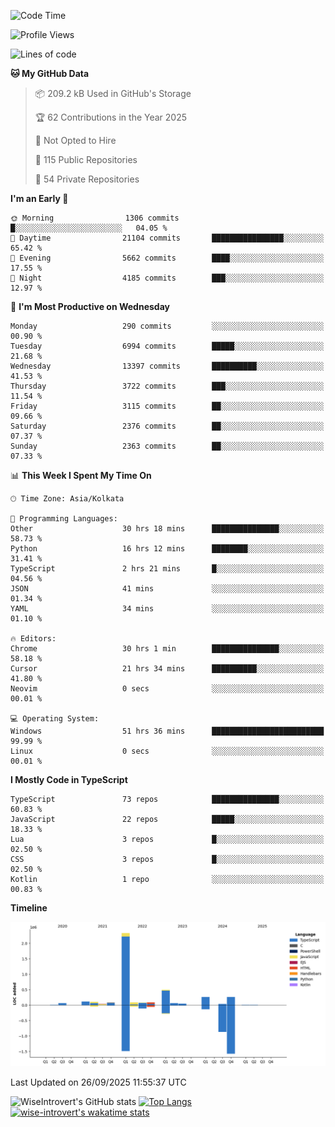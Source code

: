 <!--START_SECTION:waka-->
![Code Time](http://img.shields.io/badge/Code%20Time-4%2C315%20hrs%2059%20mins-blue)

![Profile Views](http://img.shields.io/badge/Profile%20Views-8-blue)

![Lines of code](https://img.shields.io/badge/From%20Hello%20World%20I%27ve%20Written-4.1%20million%20lines%20of%20code-blue)

**🐱 My GitHub Data** 

> 📦 209.2 kB Used in GitHub's Storage 
 > 
> 🏆 62 Contributions in the Year 2025
 > 
> 🚫 Not Opted to Hire
 > 
> 📜 115 Public Repositories 
 > 
> 🔑 54 Private Repositories 
 > 
**I'm an Early 🐤** 

```text
🌞 Morning                1306 commits        █░░░░░░░░░░░░░░░░░░░░░░░░   04.05 % 
🌆 Daytime                21104 commits       ████████████████░░░░░░░░░   65.42 % 
🌃 Evening                5662 commits        ████░░░░░░░░░░░░░░░░░░░░░   17.55 % 
🌙 Night                  4185 commits        ███░░░░░░░░░░░░░░░░░░░░░░   12.97 % 
```
📅 **I'm Most Productive on Wednesday** 

```text
Monday                   290 commits         ░░░░░░░░░░░░░░░░░░░░░░░░░   00.90 % 
Tuesday                  6994 commits        █████░░░░░░░░░░░░░░░░░░░░   21.68 % 
Wednesday                13397 commits       ██████████░░░░░░░░░░░░░░░   41.53 % 
Thursday                 3722 commits        ███░░░░░░░░░░░░░░░░░░░░░░   11.54 % 
Friday                   3115 commits        ██░░░░░░░░░░░░░░░░░░░░░░░   09.66 % 
Saturday                 2376 commits        ██░░░░░░░░░░░░░░░░░░░░░░░   07.37 % 
Sunday                   2363 commits        ██░░░░░░░░░░░░░░░░░░░░░░░   07.33 % 
```


📊 **This Week I Spent My Time On** 

```text
🕑︎ Time Zone: Asia/Kolkata

💬 Programming Languages: 
Other                    30 hrs 18 mins      ███████████████░░░░░░░░░░   58.73 % 
Python                   16 hrs 12 mins      ████████░░░░░░░░░░░░░░░░░   31.41 % 
TypeScript               2 hrs 21 mins       █░░░░░░░░░░░░░░░░░░░░░░░░   04.56 % 
JSON                     41 mins             ░░░░░░░░░░░░░░░░░░░░░░░░░   01.34 % 
YAML                     34 mins             ░░░░░░░░░░░░░░░░░░░░░░░░░   01.10 % 

🔥 Editors: 
Chrome                   30 hrs 1 min        ███████████████░░░░░░░░░░   58.18 % 
Cursor                   21 hrs 34 mins      ██████████░░░░░░░░░░░░░░░   41.80 % 
Neovim                   0 secs              ░░░░░░░░░░░░░░░░░░░░░░░░░   00.01 % 

💻 Operating System: 
Windows                  51 hrs 36 mins      █████████████████████████   99.99 % 
Linux                    0 secs              ░░░░░░░░░░░░░░░░░░░░░░░░░   00.01 % 
```

**I Mostly Code in TypeScript** 

```text
TypeScript               73 repos            ███████████████░░░░░░░░░░   60.83 % 
JavaScript               22 repos            █████░░░░░░░░░░░░░░░░░░░░   18.33 % 
Lua                      3 repos             █░░░░░░░░░░░░░░░░░░░░░░░░   02.50 % 
CSS                      3 repos             █░░░░░░░░░░░░░░░░░░░░░░░░   02.50 % 
Kotlin                   1 repo              ░░░░░░░░░░░░░░░░░░░░░░░░░   00.83 % 
```



**Timeline**

![Lines of Code chart](https://raw.githubusercontent.com/wise-introvert/wise-introvert/master/assets/bar_graph.png)


 Last Updated on 26/09/2025 11:55:37 UTC
<!--END_SECTION:waka-->

![WiseIntrovert's GitHub stats](https://github-readme-stats.vercel.app/api?username=wise-introvert&count_private=true&show_icons=true)
[![Top Langs](https://github-readme-stats.vercel.app/api/top-langs/?username=wise-introvert&langs_count=10)](https://github.com/anuraghazra/github-readme-stats)
[![wise-introvert's wakatime stats](https://github-readme-stats.vercel.app/api/wakatime?username=wiseintrovert)](https://github.com/anuraghazra/github-readme-stats)
